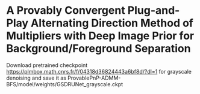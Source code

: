 # A Provably Convergent Plug-and-Play Alternating Direction Method of Multipliers with Deep Image Prior for Background/Foreground Separation

Download pretrained checkpoint https://plmbox.math.cnrs.fr/f/04318d36824443a6bf8d/?dl=1 for grayscale denoising and save it as ProvablePnP-ADMM-BFS/model/weights/GSDRUNet_grayscale.ckpt
